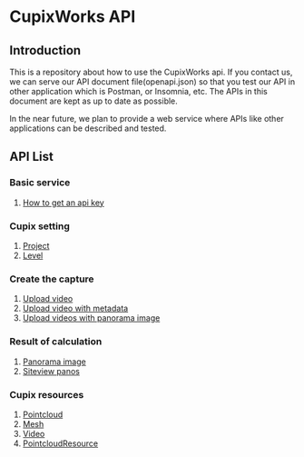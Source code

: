 # CupixWorks API

## Introduction

This is a repository about how to use the CupixWorks api. If you contact us, we can serve our API document file(openapi.json) so that you test our API in other application which is Postman, or Insomnia, etc. The APIs in this document are kept as up to date as possible.

In the near future, we plan to provide a web service where APIs like other applications can be described and tested.


## API List


### Basic service
1. [How to get an api key](<How to get an api key.md>)

### Cupix setting
1. [Project](Project.md)
2. [Level](Level.md)

### Create the capture
1. [Upload video](<Upload video.md>)
2. [Upload video with metadata](<Upload video with metadata.md>)
3. [Upload videos with panorama image](<Upload video with panorama image.md>)

### Result of calculation
1. [Panorama image](<Panorama image.md>)
2. [Siteview panos](<Siteview panos.md>)

### Cupix resources
1. [Pointcloud](<Pointcloud.md>)
2. [Mesh](<Mesh.md>)
3. [Video](<Video.md>)
4. [PointcloudResource](<PointcloudResource.md>)
